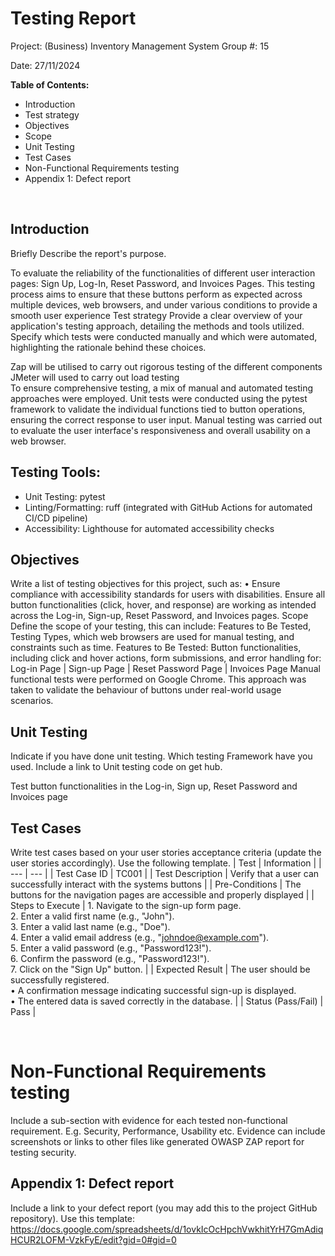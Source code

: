# Testing Report

Project: (Business) Inventory Management System
Group #: 15

Date: 27/11/2024

**Table of Contents:**

- Introduction
- Test strategy
- Objectives
- Scope
- Unit Testing
- Test Cases
- Non-Functional Requirements testing
- Appendix 1: Defect report

 

## Introduction

Briefly Describe the report's purpose.

To evaluate the reliability of the functionalities of different user interaction pages: Sign Up, Log-In, Reset Password, and Invoices Pages. This testing process aims to ensure that these buttons perform as expected across multiple devices, web browsers, and under various conditions to provide a smooth user experience
Test strategy
Provide a clear overview of your application's testing approach, detailing the methods and tools utilized. Specify which tests were conducted manually and which were automated, highlighting the rationale behind these choices.

Zap will be utilised to carry out rigorous testing of the different components
JMeter will used to carry out load testing  
To ensure comprehensive testing, a mix of manual and automated testing approaches were employed. Unit tests were conducted using the pytest framework to validate the individual functions tied to button operations, ensuring the correct response to user input. Manual testing was carried out to evaluate the user interface's responsiveness and overall usability on a web browser.

## Testing Tools:

- Unit Testing: pytest
- Linting/Formatting: ruff (integrated with GitHub Actions for automated CI/CD pipeline)
- Accessibility: Lighthouse for automated accessibility checks

## Objectives

Write a list of testing objectives for this project, such as:
• Ensure compliance with accessibility standards for users with disabilities.
Ensure all button functionalities (click, hover, and response) are working as intended across the Log-in, Sign-up, Reset Password, and Invoices pages.
Scope
Define the scope of your testing, this can include:
Features to Be Tested, Testing Types, which web browsers are used for manual testing, and constraints such as time.
Features to Be Tested:
Button functionalities, including click and hover actions, form submissions, and error handling for:
Log-in Page | Sign-up Page | Reset Password Page | Invoices Page
Manual functional tests were performed on Google Chrome. This approach was taken to validate the behaviour of buttons under real-world usage scenarios.

## Unit Testing

Indicate if you have done unit testing. Which testing Framework have you used.
Include a link to Unit testing code on get hub.

Test button functionalities in the Log-in, Sign up, Reset Password and Invoices page

## Test Cases

Write test cases based on your user stories acceptance criteria (update the user stories accordingly).
Use the following template.
| Test | Information |
| --- | --- |
| Test Case ID | TC001 |
| Test Description | Verify that a user can successfully interact with the systems buttons |
| Pre-Conditions | The buttons for the navigation pages are accessible and properly displayed |
| Steps to Execute | 1. Navigate to the sign-up form page. <br>2. Enter a valid first name (e.g., "John"). <br> 3. Enter a valid last name (e.g., "Doe"). <br>4. Enter a valid email address (e.g., "johndoe@example.com"). <br>5. Enter a valid password (e.g., "Password123!"). <br>6. Confirm the password (e.g., "Password123!"). <br>7. Click on the "Sign Up" button. |
| Expected Result | The user should be successfully registered. <br>• A confirmation message indicating successful sign-up is displayed. <br>• The entered data is saved correctly in the database. |
| Status (Pass/Fail) | Pass |

 

# Non-Functional Requirements testing

Include a sub-section with evidence for each tested non-functional requirement. E.g. Security, Performance, Usability etc. Evidence can include screenshots or links to other files like generated OWASP ZAP report for testing security.

## Appendix 1: Defect report

Include a link to your defect report (you may add this to the project GitHub repository).
Use this template:
https://docs.google.com/spreadsheets/d/1ovkIcOcHpchVwkhitYrH7GmAdiqHCUR2LOFM-VzkFyE/edit?gid=0#gid=0
